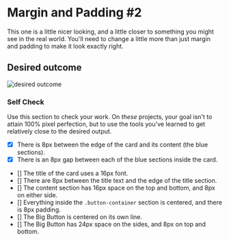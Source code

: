 # Margin and Padding #2

This one is a little nicer looking, and a little closer to something you might see in the real world. You'll need to change a little more than just margin and padding to make it look exactly right.

## Desired outcome
![desired outcome](./desired-outcome.png)

### Self Check
Use this section to check your work. On _these_ projects, your goal isn't to attain 100% pixel perfection, but to use the tools you've learned to get relatively close to the desired output.

- [x] There is 8px between the edge of the card and its content (the blue sections).
- [x] There is an 8px gap between each of the blue sections inside the card.
- [] The title of the card uses a 16px font.
- [] There are 8px between the title text and the edge of the title section.
- [] The content section has 16px space on the top and bottom, and 8px on either side.
- [] Everything inside the `.button-container` section is centered, and there is 8px padding.
- [] The Big Button is centered on its own line.
- [] The Big Button has 24px space on the sides, and 8px on top and bottom.
